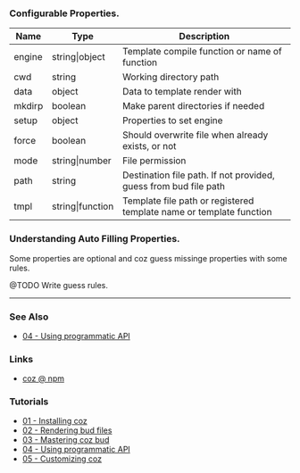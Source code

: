 ### Configurable Properties.

| Name | Type | Description |
| ----- | ----- | ----- |
| engine | string&#124;object | Template compile function or name of function |
| cwd | string | Working directory path |
| data | object | Data to template render with |
| mkdirp | boolean | Make parent directories if needed |
| setup | object | Properties to set engine |
| force | boolean | Should overwrite file when already exists, or not |
| mode | string&#124;number | File permission |
| path | string | Destination file path. If not provided, guess from bud file path |
| tmpl | string&#124;function | Template file path or registered template name or template function |



### Understanding Auto Filling Properties.

Some properties are optional and coz guess missinge properties with some rules.

@TODO Write guess rules.


___

### See Also

<!-- See also start -->

+ [04 - Using programmatic API][tutorial_04_using_programmatic_a_p_i_url]

<!-- See also end -->

### Links

+ [coz @ npm][my_npm_url]


### Tutorials

<!-- Tutorials start -->

+ [01 - Installing coz][tutorial_01_installing_coz_url]
+ [02 - Rendering bud files][tutorial_02_rendering_bud_files_url]
+ [03 - Mastering coz bud][tutorial_03_mastering_coz_bud_url]
+ [04 - Using programmatic API][tutorial_04_using_programmatic_a_p_i_url]
+ [05 - Customizing coz][tutorial_05_customizing_coz_url]

<!-- Tutorials end -->


<!-- URLs start -->

[nodejs_url]: http://nodejs.org/
[nodejs_download_url]: https://nodejs.org/download/
[npm_url]: https://www.npmjs.com/
[nvm_url]: https://github.com/creationix/nvm
[my_npm_url]: http://www.npmjs.org/package/coz
[my_apiguide_url]: http://okunishinishi.github.io/coz/apiguide/
[tutorial_01_installing_coz_url]: 01%20-%20Installing%20coz.md
[tutorial_02_rendering_bud_files_url]: 02%20-%20Rendering%20bud%20files.md
[tutorial_03_mastering_coz_bud_url]: 03%20-%20Mastering%20coz%20bud.md
[tutorial_04_using_programmatic_a_p_i_url]: 04%20-%20Using%20programmatic%20API.md
[tutorial_05_customizing_coz_url]: 05%20-%20Customizing%20coz.md

<!-- URLs end -->